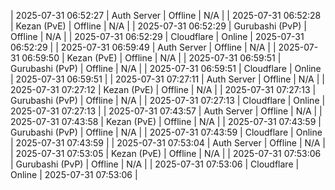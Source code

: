 
| 2025-07-31 06:52:27 | Auth Server | Offline | N/A |
| 2025-07-31 06:52:28 | Kezan (PvE) | Offline | N/A |
| 2025-07-31 06:52:29 | Gurubashi (PvP) | Offline | N/A |
| 2025-07-31 06:52:29 | Cloudflare | Online | 2025-07-31 06:52:29 |
| 2025-07-31 06:59:49 | Auth Server | Offline | N/A |
| 2025-07-31 06:59:50 | Kezan (PvE) | Offline | N/A |
| 2025-07-31 06:59:51 | Gurubashi (PvP) | Offline | N/A |
| 2025-07-31 06:59:51 | Cloudflare | Online | 2025-07-31 06:59:51 |
| 2025-07-31 07:27:11 | Auth Server | Offline | N/A |
| 2025-07-31 07:27:12 | Kezan (PvE) | Offline | N/A |
| 2025-07-31 07:27:13 | Gurubashi (PvP) | Offline | N/A |
| 2025-07-31 07:27:13 | Cloudflare | Online | 2025-07-31 07:27:13 |
| 2025-07-31 07:43:57 | Auth Server | Offline | N/A |
| 2025-07-31 07:43:58 | Kezan (PvE) | Offline | N/A |
| 2025-07-31 07:43:59 | Gurubashi (PvP) | Offline | N/A |
| 2025-07-31 07:43:59 | Cloudflare | Online | 2025-07-31 07:43:59 |
| 2025-07-31 07:53:04 | Auth Server | Offline | N/A |
| 2025-07-31 07:53:05 | Kezan (PvE) | Offline | N/A |
| 2025-07-31 07:53:06 | Gurubashi (PvP) | Offline | N/A |
| 2025-07-31 07:53:06 | Cloudflare | Online | 2025-07-31 07:53:06 |
